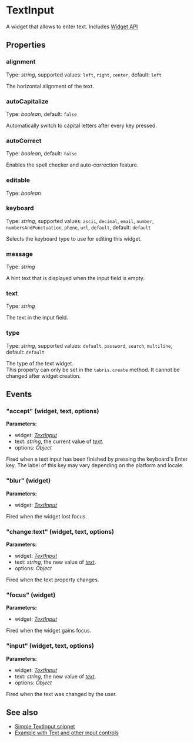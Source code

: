---
---
# TextInput
A widget that allows to enter text.
Includes [Widget API](Widget.md)

## Properties
### alignment
Type: *string*, supported values: `left`, `right`, `center`, default: `left`

The horizontal alignment of the text.
### autoCapitalize
Type: *boolean*, default: `false`

Automatically switch to capital letters after every key pressed.
### autoCorrect
Type: *boolean*, default: `false`

Enables the spell checker and auto-correction feature.
### editable
Type: *boolean*

### keyboard
Type: *string*, supported values: `ascii`, `decimal`, `email`, `number`, `numbersAndPunctuation`, `phone`, `url`, `default`, default: `default`

Selects the keyboard type to use for editing this widget.
### message
Type: *string*

A hint text that is displayed when the input field is empty.
### text
Type: *string*

The text in the input field.
### type
Type: *string*, supported values: `default`, `password`, `search`, `multiline`, default: `default`

The type of the text widget.<br/>This property can only be set in the `tabris.create` method. It cannot be changed after widget creation.

## Events
### "accept" (widget, text, options)

**Parameters:**

- widget: *[TextInput](TextInput.md)*
- text: *string*, the current value of *[text](#text)*.
- options: *Object*

Fired when a text input has been finished by pressing the keyboard's Enter key. The label of this key may vary depending on the platform and locale.

### "blur" (widget)

**Parameters:**

- widget: *[TextInput](TextInput.md)*

Fired when the widget lost focus.

### "change:text" (widget, text, options)

**Parameters:**

- widget: *[TextInput](TextInput.md)*
- text: *string*, the new value of *[text](#text)*.
- options: *Object*

Fired when the text property changes.

### "focus" (widget)

**Parameters:**

- widget: *[TextInput](TextInput.md)*

Fired when the widget gains focus.

### "input" (widget, text, options)

**Parameters:**

- widget: *[TextInput](TextInput.md)*
- text: *string*, the new value of *[text](#text)*.
- options: *Object*

Fired when the text was changed by the user.


## See also
- [Simple TextInput snippet](https://github.com/eclipsesource/tabris-js/blob/v1.3.0/snippets/textinput/textinput.js)
- [Example with Text and other input controls](https://github.com/eclipsesource/tabris-js/blob/v1.3.0/examples/input/input.js)
